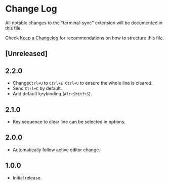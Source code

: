 # Change Log

All notable changes to the "terminal-sync" extension will be documented in this file.

Check [Keep a Changelog](http://keepachangelog.com/) for recommendations on how to structure this file.

## [Unreleased]

## 2.2.0

- Change`Ctrl+U` to `Ctrl+E Ctrl+U` to ensure the whole line is cleared.
- Send `Ctrl+C` by default.
- Add default keybinding (`Alt+Shitf+S`).

## 2.1.0

- Key sequence to clear line can be selected in options.

## 2.0.0

- Automatically follow active editor change.

## 1.0.0

- Initial release.
